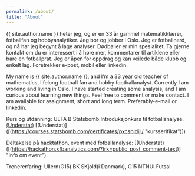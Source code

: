 ```yaml
---
permalink: /about/
title: "About"
---
```


{{ site.author.name }} heter jeg, og er en 33 år gammel matematikklærer, fotballfan og hobbyanalytiker. Jeg bor og jobber i Oslo. Jeg er fotballnerd, og nå har jeg begynt å lage analyser. Dødballer er min spesialitet. Ta gjerne kontakt om du er interessert i å høre mer, kommentarer til artiklene eller bare en fotballprat. Jeg er åpen for oppdrag og kan veilede både klubb og enkelt lag. Foretrekker e-post, mobil eller linkedin. 

My name is  {{ site.author.name }}, and I'm a 33 year old teacher of mathematics, lifelong football fan and hobby footballanalyst. Currently I am working and living in Oslo. I have started creating some analysis, and I am curious about learning new things. Feel free to comment or make contact. I am available for assignment, short and long term. Preferably-e-mail or linkedin.

Kurs og utdanning: 
UEFA B 
Statsbomb:Introduksjonkurs til fotballanalyse. [(Understat)](https://understat.com/match/22104/ "Understat22")
[(Understat)]([(https://courses.statsbomb.com/certificates/pxcspldijl/ "kursserifikat")])

Deltakelse på hacktathon, event med fotballanalyse: [(Understat)([(https://hackathon.xfbanalytics.com/?trk=public_post_comment-text)] "Info om event").

Trenererfaring: 
Ullern(G15)
BK SKjold(i Danmark), G15
NTNUI Futsal
